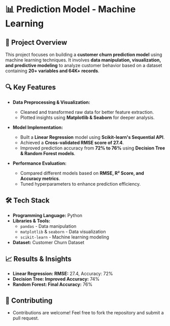 # 📊 Prediction Model - Machine Learning

## 🚀 Project Overview  
This project focuses on building a **customer churn prediction model** using machine learning techniques. It involves **data manipulation, visualization, and predictive modeling** to analyze customer behavior based on a dataset containing **20+ variables and 64K+ records**.

## 🔍 Key Features  
- **Data Preprocessing & Visualization:**  
  - Cleaned and transformed raw data for better feature extraction.  
  - Plotted insights using **Matplotlib & Seaborn** for deeper analysis.  

- **Model Implementation:**  
  - Built a **Linear Regression** model using **Scikit-learn's Sequential API**.  
  - Achieved a **Cross-validated RMSE score of 27.4**.  
  - Improved prediction accuracy from **72% to 76%** using **Decision Tree & Random Forest models**.  

- **Performance Evaluation:**  
  - Compared different models based on **RMSE, R² Score, and Accuracy metrics**.  
  - Tuned hyperparameters to enhance prediction efficiency.  

## 🛠 Tech Stack  
- **Programming Language:** Python  
- **Libraries & Tools:**  
  - `pandas` - Data manipulation  
  - `matplotlib` & `seaborn` - Data visualization  
  - `scikit-learn` - Machine learning modeling  
- **Dataset:** Customer Churn Dataset  

## 📈 Results & Insights
- **Linear Regression: RMSE:** 27.4, Accuracy: 72%
- **Decision Tree: Improved Accuracy:** 74%
- **Random Forest: Final Accuracy:** 76%

## 🤝 Contributing
- Contributions are welcome! Feel free to fork the repository and submit a pull request.
